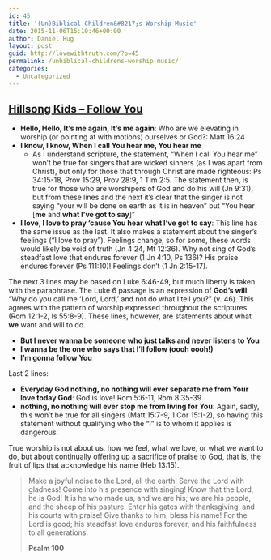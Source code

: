 ```yaml
---
id: 45
title: '(Un)Biblical Children&#8217;s Worship Music'
date: 2015-11-06T15:10:46+00:00
author: Daniel Hug
layout: post
guid: http://lovewithtruth.com/?p=45
permalink: /unbiblical-childrens-worship-music/
categories:
  - Uncategorized
---
```

## [Hillsong Kids &#8211; Follow You](https://www.youtube.com/watch?v=WrcZ7Qq3ccQ)

  * **Hello, Hello, It’s me again, It’s me again**: Who are we elevating in worship (or pointing at with motions) ourselves or God?: Matt 16:24
  * **I know, I know, When I call You hear me, You hear me** 
      * As I understand scripture, the statement, &#8220;When I call You hear me&#8221; won’t be true for singers that are wicked sinners (as I was apart from Christ), but only for those that through Christ are made righteous: Ps 34:15-18, Prov 15:29, Prov 28:9, 1 Tim 2:5. The statement then, is true for those who are worshipers of God and do his will (Jn 9:31), but from these lines and the next it&#8217;s clear that the singer is not saying &#8220;your will be done on earth as it is in heaven&#8221; but &#8220;You hear [**me** and **what I&#8217;ve got to say**]&#8221;
  * **I love, I love to pray ‘cause You hear what I’ve got to say**: This line has the same issue as the last. It also makes a statement about the singer&#8217;s feelings (&#8220;I love to pray&#8221;). Feelings change, so for some, these words would likely be void of truth (Jn 4:24, Mt 12:36). Why not sing of God&#8217;s steadfast love that endures forever (1 Jn 4:10, Ps 136)? His praise endures forever (Ps 111:10)! Feelings don&#8217;t (1 Jn 2:15-17).

The next 3 lines may be based on Luke 6:46-49, but much liberty is taken with the paraphrase. The Luke 6 passage is an expression of **God&#8217;s will**: &#8220;Why do you call me ‘Lord, Lord,’ and not do what I tell you?&#8221; (v. 46). This agrees with the pattern of worship expressed throughout the scriptures (Rom 12:1-2, Is 55:8-9). These lines, however, are statements about what **we** want and will to do.

  * **But I never wanna be someone who just talks and never listens to You**
  * **I wanna be the one who says that I’ll follow (oooh oooh!)**
  * **I’m gonna follow You**

Last 2 lines:

  * **Everyday God nothing, no nothing will ever separate me from Your love today God**: God is love! Rom 5:6-11, Rom 8:35-39
  * **nothing, no nothing will ever stop me from living for You**: Again, sadly, this won&#8217;t be true for all singers (Matt 15:7-9, 1 Cor 15:1-2), so having this statement without qualifying who the &#8220;I&#8221; is to whom it applies is dangerous.

True worship is not about us, how we feel, what we love, or what we want to do, but about continually offering up a sacrifice of praise to God, that is, the fruit of lips that acknowledge his name (Heb 13:15).

> Make a joyful noise to the Lord, all the earth!
> Serve the Lord with gladness!
> Come into his presence with singing!
> Know that the Lord, he is God!
> It is he who made us, and we are his;
> we are his people, and the sheep of his pasture.
> Enter his gates with thanksgiving,
> and his courts with praise!
> Give thanks to him; bless his name!
> For the Lord is good;
> his steadfast love endures forever,
> and his faithfulness to all generations.
> 
> **Psalm 100**